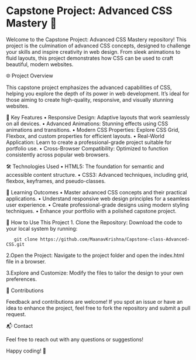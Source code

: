 # Capstone Project: Advanced CSS Mastery 🌟

Welcome to the Capstone Project: Advanced CSS Mastery repository! This project is the culmination of advanced CSS concepts, designed to challenge your skills and inspire creativity in web design. From sleek animations to fluid layouts, this project demonstrates how CSS can be used to craft beautiful, modern websites.

🌐 Project Overview

This capstone project emphasizes the advanced capabilities of CSS, helping you explore the depth of its power in web development. It’s ideal for those aiming to create high-quality, responsive, and visually stunning websites.

🚀 Key Features
	•	Responsive Design: Adaptive layouts that work seamlessly on all devices.
	•	Advanced Animations: Stunning effects using CSS animations and transitions.
	•	Modern CSS Properties: Explore CSS Grid, Flexbox, and custom properties for efficient layouts.
	•	Real-World Application: Learn to create a professional-grade project suitable for portfolio use.
	•	Cross-Browser Compatibility: Optimized to function consistently across popular web browsers.

🛠️ Technologies Used
	•	HTML5: The foundation for semantic and accessible content structure.
	•	CSS3: Advanced techniques, including grid, flexbox, keyframes, and pseudo-classes.

📖 Learning Outcomes
	•	Master advanced CSS concepts and their practical applications.
	•	Understand responsive web design principles for a seamless user experience.
	•	Create professional-grade designs using modern styling techniques.
	•	Enhance your portfolio with a polished capstone project.

🧩 How to Use This Project
	1.	Clone the Repository:
Download the code to your local system by running:

       git clone https://github.com/MaanavKrishna/Capstone-class-Advanced-CSS.git  

2.Open the Project:
Navigate to the project folder and open the index.html file in a browser.


3.Explore and Customize:
Modify the files to tailor the design to your own preferences.

🤝 Contributions

Feedback and contributions are welcome! If you spot an issue or have an idea to enhance the project, feel free to fork the repository and submit a pull request.

📬 Contact

Feel free to reach out with any questions or suggestions!

Happy coding! 🎉
